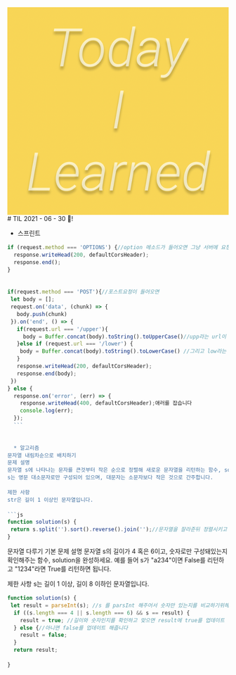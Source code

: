  <img src="TILimage.png" align="center" />
# TIL 2021 - 06 - 30 📖!
 
 * 스프린트 
 
  ```js
  if (request.method === 'OPTIONS') {//option 메소드가 들어오면 그냥 서버에 요청을 보냅니다
    response.writeHead(200, defaultCorsHeader);
    response.end();
  }

  
 if(request.method === 'POST'){//포스트요청이 들어오면 
   let body = [];
   request.on('data', (chunk) => { 
     body.push(chunk)
   }).on('end', () => {
     if(request.url === '/upper'){
       body = Buffer.concat(body).toString().toUpperCase()//upp라는 url이 들어오면 body 라는 변수에 data와 chunk를 body에 푸쉬해주고 코드를 간략하게 하기 위해 Buffer concat을 해줍니다 또한 저희는 대문자로 만들어야 하기에 uppercase까지 해주었습니다 
     }else if (request.url === '/lower') {
      body = Buffer.concat(body).toString().toLowerCase() //그리고 low라는 url이 들어오면 위엣것 과 똑같이 해주돼 toLowercase로 해주고 서버에 요청을보냅니다
     }
     response.writeHead(200, defaultCorsHeader);
     response.end(body);
   })
 } else {
    response.on('error', (err) => {
      response.writeHead(400, defaultCorsHeader);애러를 잡습니다 
      console.log(err);
    });
    ```


    * 알고리즘
문자열 내림차순으로 배치하기
문제 설명
문자열 s에 나타나는 문자를 큰것부터 작은 순으로 정렬해 새로운 문자열을 리턴하는 함수, solution을 완성해주세요.
s는 영문 대소문자로만 구성되어 있으며, 대문자는 소문자보다 작은 것으로 간주합니다.

제한 사항
str은 길이 1 이상인 문자열입니다.

```js
function solution(s) {
   return s.split('').sort().reverse().join('');//문자열을 잘라준뒤 정렬시키고 뒤집어서 합쳐놓습니다
}
```

문자열 다루기 기본
문제 설명
문자열 s의 길이가 4 혹은 6이고, 숫자로만 구성돼있는지 확인해주는 함수, solution을 완성하세요. 예를 들어 s가 "a234"이면 False를 리턴하고 "1234"라면 True를 리턴하면 됩니다.

제한 사항
s는 길이 1 이상, 길이 8 이하인 문자열입니다.

```js
function solution(s) {  
 let result = parseInt(s); //s 를 parsInt 해주어서 숫자만 있는지를 비교하기위해 썻습니다
  if ((s.length === 4 || s.length === 6) && s == result) {
    result = true; //길이와 숫자인지를 확인하고 맞으면 result에 true를 업데이트
  } else {//아니면 false를 업데이트 해줍니다
    result = false;
  }
  return result;

}
```
